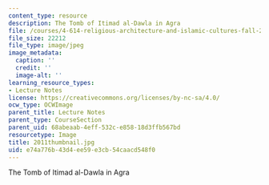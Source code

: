 ```yaml
---
content_type: resource
description: The Tomb of Itimad al-Dawla in Agra
file: /courses/4-614-religious-architecture-and-islamic-cultures-fall-2002/e74a776b43d4ee59e3cb54caacd548f0_2011thumbnail.jpg
file_size: 22212
file_type: image/jpeg
image_metadata:
  caption: ''
  credit: ''
  image-alt: ''
learning_resource_types:
- Lecture Notes
license: https://creativecommons.org/licenses/by-nc-sa/4.0/
ocw_type: OCWImage
parent_title: Lecture Notes
parent_type: CourseSection
parent_uid: 68abeaab-4eff-532c-e858-18d3ffb567bd
resourcetype: Image
title: 2011thumbnail.jpg
uid: e74a776b-43d4-ee59-e3cb-54caacd548f0
---
```

The Tomb of Itimad al-Dawla in Agra